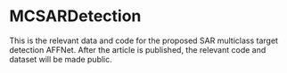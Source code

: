 # MCSARDetection
This is the relevant data and code for the proposed SAR multiclass target detection AFFNet.
After the article is published, the relevant code and dataset will be made public.
